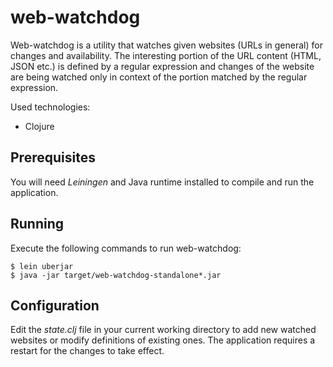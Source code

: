 # web-watchdog

Web-watchdog is a utility that watches given websites (URLs in general) for
changes and availability. The interesting portion of the URL content (HTML,
JSON etc.) is defined by a regular expression and changes of the website are
being watched only in context of the portion matched by the regular expression.

Used technologies:
* Clojure


## Prerequisites

You will need *Leiningen* and Java runtime installed to compile and run
the application.


## Running

Execute the following commands to run web-watchdog:

    $ lein uberjar
    $ java -jar target/web-watchdog-standalone*.jar


## Configuration

Edit the *state.clj* file in your current working directory to add
new watched websites or modify definitions of existing ones. The
application requires a restart for the changes to take effect.
